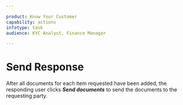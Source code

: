 ```yaml
---

product: Know Your Customer
capability: actions
infotype: task
audience: KYC Analyst, Finance Manager

---
```


# Send Response

After all documents for each item requested have been added, the responding user clicks _**Send documents**_ to send the documents to the requesting party.